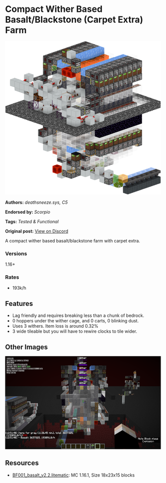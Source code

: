 # Compact Wither Based Basalt/Blackstone (Carpet Extra) Farm
<img alt="ST001_basalt_v2.2_render.png" src="images/ST001_basalt_v2.2_render.png?raw=1">

**Authors:** *deathsneeze.sys, C5*

**Endorsed by:** *Scorpio*

**Tags:** *Tested & Functional*

**Original post:** [View on Discord](https://discord.com/channels/913065809096638494/1392568631807705090)

A compact wither based basalt/blackstone farm with carpet extra.
### Versions
1.16+
### Rates
- 193k/h

## Features
- Lag friendly and requires breaking less than a chunk of bedrock.
- 0 hoppers under the wither cage, and 0 carts,  0 blinking dust.
- Uses 3 withers. Item loss is around 0.32%
- 3 wide tileable but you will have to rewire clocks to tile wider.

## Other Images
<img src="images/2020-07-30_12.png?raw=1" height="300px">

## Resources
- [BF001_basalt_v2.2.litematic](attachments/BF001_basalt_v2.2.litematic): MC 1.16.1, Size 18x23x15 blocks

